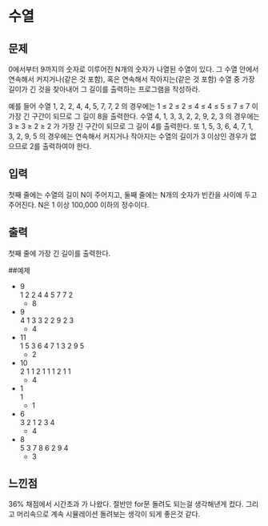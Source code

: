 # 수열

## 문제
0에서부터 9까지의 숫자로 이루어진 N개의 숫자가 나열된 수열이 있다. 그 수열 안에서 연속해서 커지거나(같은 것 포함), 혹은 연속해서 작아지는(같은 것 포함) 수열 중 가장 길이가 긴 것을 찾아내어 그 길이를 출력하는 프로그램을 작성하라.

예를 들어 수열 1, 2, 2, 4, 4, 5, 7, 7, 2 의 경우에는 1 ≤ 2 ≤ 2 ≤ 4 ≤ 4 ≤ 5 ≤ 7 ≤ 7 이 가장 긴 구간이 되므로 그 길이 8을 출력한다. 수열 4, 1, 3, 3, 2, 2, 9, 2, 3 의 경우에는 3 ≥ 3 ≥ 2 ≥ 2 가 가장 긴 구간이 되므로 그 길이 4를 출력한다. 또 1, 5, 3, 6, 4, 7, 1, 3, 2, 9, 5 의 경우에는 연속해서 커지거나 작아지는 수열의 길이가 3 이상인 경우가 없으므로 2를 출력하여야 한다.


## 입력

첫째 줄에는 수열의 길이 N이 주어지고, 둘째 줄에는 N개의 숫자가 빈칸을 사이에 두고 주어진다. N은 1 이상 100,000 이하의 정수이다.

## 출력

첫째 줄에 가장 긴 길이를 출력한다.

##예제
- 9  
  1 2 2 4 4 5 7 7 2
  - 8
- 9  
  4 1 3 3 2 2 9 2 3
  - 4
- 11  
  1 5 3 6 4 7 1 3 2 9 5  
  - 2
- 10  
  2 1 1 2 1 1 1 2 1 1
  - 4
- 1  
  1 
  - 1
- 6  
  3 2 1 2 3 4
  - 4
- 8  
  5 3 7 8 6 2 9 4
  - 3 

## 느낀점
36% 채점에서 시간초과 가 나왔다.
절반만 for문 돌려도 되는걸 생각해낸게 컸다.
그리고 머리속으로 계속 시뮬레이션 돌려보는 생각이 되게 좋은것 같다.
